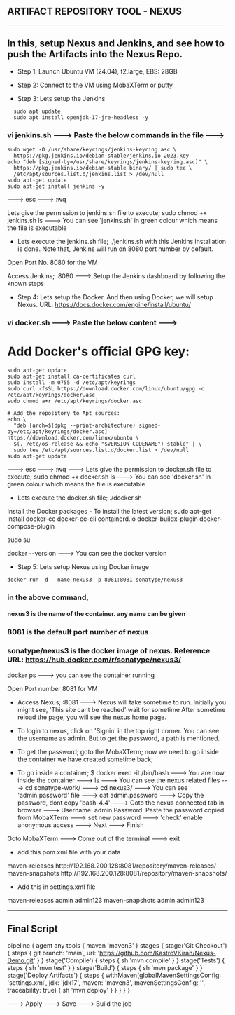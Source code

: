 ## ARTIFACT REPOSITORY TOOL - NEXUS
					
--------------------------------------------------------------------------------------------------------------------------------------------------------------------------

## In this, setup Nexus and Jenkins, and see how to push the Artifacts into the Nexus Repo.

- Step 1: Launch Ubuntu VM (24.04), t2.large, EBS: 28GB

- Step 2: Connect to the VM using MobaXTerm or putty

- Step 3: Lets setup the Jenkins

```
  sudo apt update
  sudo apt install openjdk-17-jre-headless -y
```
### vi jenkins.sh ---> Paste the below commands in the file ---> 

```
sudo wget -O /usr/share/keyrings/jenkins-keyring.asc \
  https://pkg.jenkins.io/debian-stable/jenkins.io-2023.key
echo "deb [signed-by=/usr/share/keyrings/jenkins-keyring.asc]" \
  https://pkg.jenkins.io/debian-stable binary/ | sudo tee \
  /etc/apt/sources.list.d/jenkins.list > /dev/null
sudo apt-get update
sudo apt-get install jenkins -y
```
 ---> esc  ---> :wq

Lets give the permission to jenkins.sh file to execute; sudo chmod +x jenkins.sh
ls  ---> You can see 'jenkins.sh' in green colour which means the file is executable

- Lets execute the jenkins.sh file; ./jenkins.sh
with this Jenkins installation is done.
Note that, Jenkins will run on 8080 port number by default.

Open Port No. 8080 for the VM

Access Jenkins; <publicip>:8080 ---> Setup the Jenkins dashboard by following the known steps

- Step 4: Lets setup the Docker. And then using Docker, we will setup Nexus.
URL: https://docs.docker.com/engine/install/ubuntu/

### vi docker.sh ---> Paste the below content ---> 

# Add Docker's official GPG key:
```
sudo apt-get update
sudo apt-get install ca-certificates curl
sudo install -m 0755 -d /etc/apt/keyrings
sudo curl -fsSL https://download.docker.com/linux/ubuntu/gpg -o /etc/apt/keyrings/docker.asc
sudo chmod a+r /etc/apt/keyrings/docker.asc

# Add the repository to Apt sources:
echo \
  "deb [arch=$(dpkg --print-architecture) signed-by=/etc/apt/keyrings/docker.asc] https://download.docker.com/linux/ubuntu \
  $(. /etc/os-release && echo "$VERSION_CODENAME") stable" | \
  sudo tee /etc/apt/sources.list.d/docker.list > /dev/null
sudo apt-get update
```
 ---> esc ---> :wq ---> 
Lets give the permission to docker.sh file to execute; sudo chmod +x docker.sh
ls  ---> You can see 'docker.sh' in green colour which means the file is executable

- Lets execute the docker.sh file; ./docker.sh

Install the Docker packages - To install the latest version;
sudo apt-get install docker-ce docker-ce-cli containerd.io docker-buildx-plugin docker-compose-plugin

sudo su

docker --version ---> You can see the docker version

- Step 5: Lets setup Nexus using Docker image
```
docker run -d --name nexus3 -p 8081:8081 sonatype/nexus3
```
### in the above command, 
#### nexus3 is the name of the container. any name can be given
### 8081 is the default port number of nexus
### sonatype/nexus3 is the docker image of nexus. Reference URL: https://hub.docker.com/r/sonatype/nexus3/

docker ps ---> you can see the container running

Open Port number 8081 for VM

- Access Nexus; <publicip>:8081 ---> Nexus will take sometime to run. Initially you might see, 'This site cant be reached' wait for sometime
After sometime reload the page, you will see the nexus home page.

- To login to nexus, click on 'Signin' in the top right corner. You can see the username as admin. But to get the password, a path is mentioned.
- To get the password; goto the MobaXTerm; now we need to go inside the container we have created sometime back;

- To go inside a container;
$ docker exec -it <ContainerID> /bin/bash ---> You are now inside the container ---> ls ---> You can see the nexus related files ---> cd sonatype-work/ ---> cd nexus3/ ---> You can see 'admin.password' file ---> cat admin.password ---> Copy the password, dont copy 'bash-4.4' ---> Goto the nexus connected tab in browser ---> 
Username: admin
Password: Paste the password copied from MobaXTerm
 ---> set new password ---> 'check' enable anonymous access ---> Next ---> Finish

Goto MobaXTerm ---> Come out of the terminal ---> exit

- add this pom.xml file with your data

<distributionManagement>
        <repository>
            <id>maven-releases</id>
            <url>http://192.168.200.128:8081/repository/maven-releases/</url>
        </repository>
        <snapshotRepository>
            <id>maven-snapshots</id>
            <url>http://192.168.200.128:8081/repository/maven-snapshots/</url>
        </snapshotRepository>
    </distributionManagement>

  
- Add this in settings.xml file

<server>
     <id>maven-releases</id>
     <username>admin</username>  
     <password>admin123</password>
</server>

<server>
     <id>maven-snapshots</id>
     <username>admin</username>  
     <password>admin123</password>
</server>

-----------------
Final Script
-----------------
pipeline {
    agent any
    tools {
        maven 'maven3'
    }
    stages {
        stage('Git Checkout') {
            steps {
                git branch: 'main', url: 'https://github.com/KastroVKiran/Nexus-Demo.git'
            }
        }
        stage('Compile') {
            steps {
                sh 'mvn compile'
            }
        }
        stage('Tests') {
            steps {
                sh 'mvn test'
            }
        }
        stage('Build') {
            steps {
                sh 'mvn package'
            }
        }
        stage('Deploy Artifacts') {
            steps {
                withMaven(globalMavenSettingsConfig: 'settings.xml', jdk: 'jdk17', maven: 'maven3', mavenSettingsConfig: '', traceability: true) {
                    sh 'mvn deploy'
                }
            }
        }
    }
}

---> Apply ---> Save ---> Build the job










